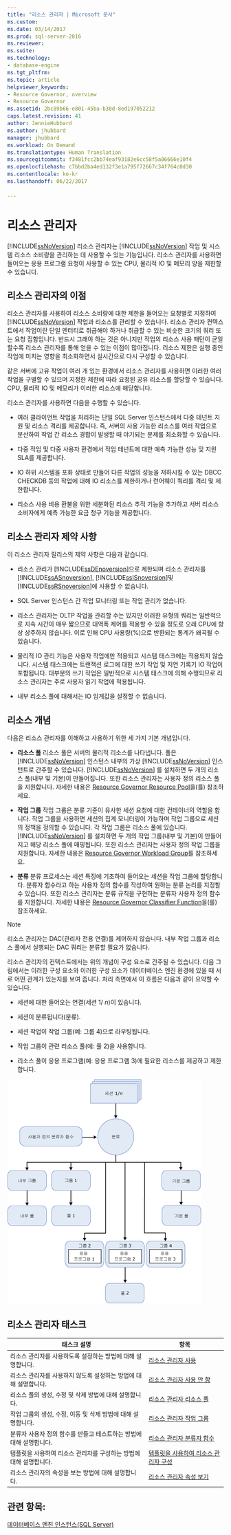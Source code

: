 ```yaml
---
title: "리소스 관리자 | Microsoft 문서"
ms.custom: 
ms.date: 03/14/2017
ms.prod: sql-server-2016
ms.reviewer: 
ms.suite: 
ms.technology:
- database-engine
ms.tgt_pltfrm: 
ms.topic: article
helpviewer_keywords:
- Resource Governor, overview
- Resource Governor
ms.assetid: 2bc89b66-e801-45ba-b30d-8ed197052212
caps.latest.revision: 41
author: JennieHubbard
ms.author: jhubbard
manager: jhubbard
ms.workload: On Demand
ms.translationtype: Human Translation
ms.sourcegitcommit: f3481fcc2bb74eaf93182e6cc58f5a06666e10f4
ms.openlocfilehash: c7bbd2ba4ed132f3e1a795f72667c34f764c0d30
ms.contentlocale: ko-kr
ms.lasthandoff: 06/22/2017

---
```

# <a name="resource-governor"></a>리소스 관리자
  [!INCLUDE[ssNoVersion](../../includes/ssnoversion-md.md)] 리소스 관리자는 [!INCLUDE[ssNoVersion](../../includes/ssnoversion-md.md)] 작업 및 시스템 리소스 소비량을 관리하는 데 사용할 수 있는 기능입니다. 리소스 관리자를 사용하면 들어오는 응용 프로그램 요청이 사용할 수 있는 CPU, 물리적 IO 및 메모리 양을 제한할 수 있습니다.  
  
## <a name="benefits-of-resource-governor"></a>리소스 관리자의 이점  
 리소스 관리자를 사용하여 리소스 소비량에 대한 제한을 들어오는 요청별로 지정하여 [!INCLUDE[ssNoVersion](../../includes/ssnoversion-md.md)] 작업과 리소스를 관리할 수 있습니다. 리소스 관리자 컨텍스트에서 작업이란 단일 엔터티로 취급해야 하거나 취급할 수 있는 비슷한 크기의 쿼리 또는 요청 집합입니다. 반드시 그래야 하는 것은 아니지만 작업의 리소스 사용 패턴이 균일할수록 리소스 관리자를 통해 얻을 수 있는 이점이 많아집니다. 리소스 제한은 실행 중인 작업에 미치는 영향을 최소화하면서 실시간으로 다시 구성할 수 있습니다.  
  
 같은 서버에 고유 작업이 여러 개 있는 환경에서 리소스 관리자를 사용하면 이러한 여러 작업을 구별할 수 있으며 지정한 제한에 따라 요청된 공유 리소스를 할당할 수 있습니다. CPU, 물리적 IO 및 메모리가 이러한 리소스에 해당합니다.  
  
 리소스 관리자를 사용하면 다음을 수행할 수 있습니다.  
  
-   여러 클라이언트 작업을 처리하는 단일 SQL Server 인스턴스에서 다중 테넌트 지원 및 리소스 격리를 제공합니다. 즉, 서버의 사용 가능한 리소스를 여러 작업으로 분산하여 작업 간 리소스 경합이 발생할 때 야기되는 문제를 최소화할 수 있습니다.  
  
-   다중 작업 및 다중 사용자 환경에서 작업 테넌트에 대한 예측 가능한 성능 및 지원 SLA를 제공합니다.  
  
-   IO 하위 시스템을 포화 상태로 만들어 다른 작업의 성능을 저하시킬 수 있는 DBCC CHECKDB 등의 작업에 대해 IO 리소스를 제한하거나 런어웨이 쿼리를 격리 및 제한합니다.  
  
-   리소스 사용 비용 환불을 위한 세분화된 리소스 추적 기능을 추가하고 서버 리소스 소비자에게 예측 가능한 요금 청구 기능을 제공합니다.  
  
## <a name="resource-governor-constraints"></a>리소스 관리자 제약 사항  
 이 리소스 관리자 릴리스의 제약 사항은 다음과 같습니다.  
  
-   리소스 관리가 [!INCLUDE[ssDEnoversion](../../includes/ssdenoversion-md.md)]으로 제한되며 리소스 관리자를 [!INCLUDE[ssASnoversion](../../includes/ssasnoversion-md.md)], [!INCLUDE[ssISnoversion](../../includes/ssisnoversion-md.md)]및 [!INCLUDE[ssRSnoversion](../../includes/ssrsnoversion-md.md)]에 사용할 수 없습니다.  
  
-   SQL Server 인스턴스 간 작업 모니터링 또는 작업 관리가 없습니다.  
  
-   리소스 관리자는 OLTP 작업을 관리할 수는 있지만 이러한 유형의 쿼리는 일반적으로 지속 시간이 매우 짧으므로 대역폭 제어를 적용할 수 있을 정도로 오래 CPU에 항상 상주하지 않습니다. 이로 인해 CPU 사용량(%)으로 반환되는 통계가 왜곡될 수 있습니다.  
  
-   물리적 IO 관리 기능은 사용자 작업에만 적용되고 시스템 태스크에는 적용되지 않습니다. 시스템 태스크에는 트랜잭션 로그에 대한 쓰기 작업 및 지연 기록기 IO 작업이 포함됩니다. 대부분의 쓰기 작업은 일반적으로 시스템 태스크에 의해 수행되므로 리소스 관리자는 주로 사용자 읽기 작업에 적용됩니다.  
  
-   내부 리소스 풀에 대해서는 IO 임계값을 설정할 수 없습니다.  
  
## <a name="resource-concepts"></a>리소스 개념  
 다음은 리소스 관리자를 이해하고 사용하기 위한 세 가지 기본 개념입니다.  
  
-   **리소스 풀** 리소스 풀은 서버의 물리적 리소스를 나타냅니다. 풀은 [!INCLUDE[ssNoVersion](../../includes/ssnoversion-md.md)] 인스턴스 내부의 가상 [!INCLUDE[ssNoVersion](../../includes/ssnoversion-md.md)] 인스턴트로 간주할 수 있습니다. [!INCLUDE[ssNoVersion](../../includes/ssnoversion-md.md)] 를 설치하면 두 개의 리소스 풀(내부 및 기본)이 만들어집니다. 또한 리소스 관리자는 사용자 정의 리소스 풀을 지원합니다. 자세한 내용은 [Resource Governor Resource Pool](../../relational-databases/resource-governor/resource-governor-resource-pool.md)을(를) 참조하세요.  
  
-   **작업 그룹** 작업 그룹은 분류 기준이 유사한 세션 요청에 대한 컨테이너의 역할을 합니다. 작업 그룹을 사용하면 세션의 집계 모니터링이 가능하며 작업 그룹으로 세션의 정책을 정의할 수 있습니다. 각 작업 그룹은 리소스 풀에 있습니다. [!INCLUDE[ssNoVersion](../../includes/ssnoversion-md.md)] 를 설치하면 두 개의 작업 그룹(내부 및 기본)이 만들어지고 해당 리소스 풀에 매핑됩니다. 또한 리소스 관리자는 사용자 정의 작업 그룹을 지원합니다. 자세한 내용은 [Resource Governor Workload Group](../../relational-databases/resource-governor/resource-governor-workload-group.md)를 참조하세요.  
  
-   **분류** 분류 프로세스는 세션 특징에 기초하여 들어오는 세션을 작업 그룹에 할당합니다. 분류자 함수라고 하는 사용자 정의 함수를 작성하여 원하는 분류 논리를 지정할 수 있습니다. 또한 리소스 관리자는 분류 규칙을 구현하는 분류자 사용자 정의 함수를 지원합니다. 자세한 내용은 [Resource Governor Classifier Function](../../relational-databases/resource-governor/resource-governor-classifier-function.md)을(를) 참조하세요.  
  
> [!NOTE]  
>  리소스 관리자는 DAC(관리자 전용 연결)를 제어하지 않습니다. 내부 작업 그룹과 리소스 풀에서 실행되는 DAC 쿼리는 분류할 필요가 없습니다.  
  
 리소스 관리자의 컨텍스트에서는 위의 개념이 구성 요소로 간주될 수 있습니다. 다음 그림에서는 이러한 구성 요소와 이러한 구성 요소가 데이터베이스 엔진 환경에 있을 때 서로 어떤 관계가 있는지를 보여 줍니다. 처리 측면에서 이 흐름은 다음과 같이 요약할 수 있습니다.  
  
-   세션에 대한 들어오는 연결(세션 1/ *n*)이 있습니다.  
  
-   세션이 분류됩니다(분류).  
  
-   세션 작업이 작업 그룹(예: 그룹 4)으로 라우팅됩니다.  
  
-   작업 그룹이 관련 리소스 풀(예: 풀 2)을 사용합니다.  
  
-   리소스 풀이 응용 프로그램(예: 응용 프로그램 3)에 필요한 리소스를 제공하고 제한합니다.  
  
 ![리소스 관리자 기능 구성 요소](../../relational-databases/resource-governor/media/rg-basic-funct-components.gif "Resource Governor Functional Components")  
  
## <a name="resource-governor-tasks"></a>리소스 관리자 태스크  
  
|태스크 설명|항목|  
|----------------------|-----------|  
|리소스 관리자를 사용하도록 설정하는 방법에 대해 설명합니다.|[리소스 관리자 사용](../../relational-databases/resource-governor/enable-resource-governor.md)|  
|리소스 관리자를 사용하지 않도록 설정하는 방법에 대해 설명합니다.|[리소스 관리자 사용 안 함](../../relational-databases/resource-governor/disable-resource-governor.md)|  
|리소스 풀의 생성, 수정 및 삭제 방법에 대해 설명합니다.|[리소스 관리자 리소스 풀](../../relational-databases/resource-governor/resource-governor-resource-pool.md)|  
|작업 그룹의 생성, 수정, 이동 및 삭제 방법에 대해 설명합니다.|[리소스 관리자 작업 그룹](../../relational-databases/resource-governor/resource-governor-workload-group.md)|  
|분류자 사용자 정의 함수를 만들고 테스트하는 방법에 대해 설명합니다.|[리소스 관리자 분류자 함수](../../relational-databases/resource-governor/resource-governor-classifier-function.md)|  
|템플릿을 사용하여 리소스 관리자를 구성하는 방법에 대해 설명합니다.|[템플릿을 사용하여 리소스 관리자 구성](../../relational-databases/resource-governor/configure-resource-governor-using-a-template.md)|  
|리소스 관리자의 속성을 보는 방법에 대해 설명합니다.|[리소스 관리자 속성 보기](../../relational-databases/resource-governor/view-resource-governor-properties.md)|  
  
## <a name="see-also"></a>관련 항목:  
 [데이터베이스 엔진 인스턴스&#40;SQL Server&#41;](../../database-engine/configure-windows/database-engine-instances-sql-server.md)  
  
  

